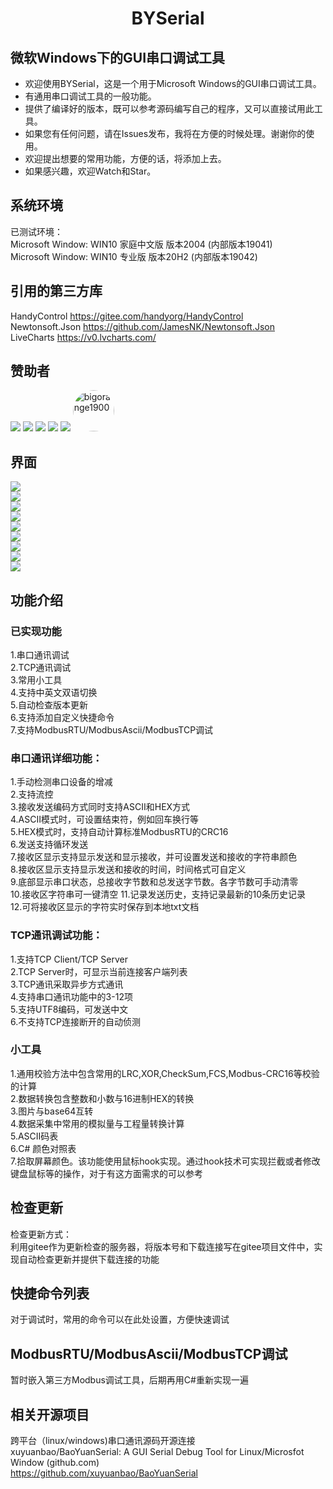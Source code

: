 <h1 align="center">
BYSerial 
</h1>

## 微软Windows下的GUI串口调试工具  

- 欢迎使用BYSerial，这是一个用于Microsoft Windows的GUI串口调试工具。
- 有通用串口调试工具的一般功能。  
- 提供了编译好的版本，既可以参考源码编写自己的程序，又可以直接试用此工具。
- 如果您有任何问题，请在Issues发布，我将在方便的时候处理。谢谢你的使用。
- 欢迎提出想要的常用功能，方便的话，将添加上去。  
- 如果感兴趣，欢迎Watch和Star。  
  
## 系统环境  

已测试环境：  
Microsoft Window: WIN10 家庭中文版  版本2004 (内部版本19041)  
Microsoft Window: WIN10 专业版  版本20H2 (内部版本19042)

## 引用的第三方库  

HandyControl  https://gitee.com/handyorg/HandyControl  
Newtonsoft.Json https://github.com/JamesNK/Newtonsoft.Json  
LiveCharts https://v0.lvcharts.com/  

## 赞助者
[![](Img/张海long.png)](https://gitee.com/zhang-hai-long325520)
[![](Img/myyangang.png)](https://gitee.com/myyangang)
![](Img/y.png)
![](Img/Lf.png)
![](Img/顧.png)
<a href="https://github.com/KafuuHiro/" target="_blank"><img style="border-radius:50%!important" width="66px" alt="bigorange1900" src="https://avatars.githubusercontent.com/u/72692121?v=4)"></a> 
  
界面
----
![](Img/main_ch2.png)    
![](Img/main_ch.png)    
![](Img/toolbox.png)    
![](Img/toolbox2.png)    
![](Img/ascii.png)    
![](Img/opt1.png)    
![](Img/opt2.png)    
![](Img/opt3.png)    
![](Img/opt4.png)    

## 功能介绍

### 已实现功能  
1.串口通讯调试  
2.TCP通讯调试  
3.常用小工具  
4.支持中英文双语切换  
5.自动检查版本更新  
6.支持添加自定义快捷命令  
7.支持ModbusRTU/ModbusAscii/ModbusTCP调试  
  
### 串口通讯详细功能：  
1.手动检测串口设备的增减  
2.支持流控  
3.接收发送编码方式同时支持ASCII和HEX方式  
4.ASCII模式时，可设置结束符，例如回车换行等  
5.HEX模式时，支持自动计算标准ModbusRTU的CRC16  
6.发送支持循环发送  
7.接收区显示支持显示发送和显示接收，并可设置发送和接收的字符串颜色  
8.接收区显示支持显示发送和接收的时间，时间格式可自定义  
9.底部显示串口状态，总接收字节数和总发送字节数。各字节数可手动清零  
10.接收区字符串可一键清空
11.记录发送历史，支持记录最新的10条历史记录  
12.可将接收区显示的字符实时保存到本地txt文档  

### TCP通讯调试功能：  
1.支持TCP Client/TCP Server  
2.TCP Server时，可显示当前连接客户端列表  
3.TCP通讯采取异步方式通讯  
4.支持串口通讯功能中的3-12项  
5.支持UTF8编码，可发送中文  
6.不支持TCP连接断开的自动侦测  

### 小工具  
1.通用校验方法中包含常用的LRC,XOR,CheckSum,FCS,Modbus-CRC16等校验的计算  
2.数据转换包含整数和小数与16进制HEX的转换  
3.图片与base64互转  
4.数据采集中常用的模拟量与工程量转换计算  
5.ASCII码表  
6.C# 颜色对照表  
7.拾取屏幕颜色。该功能使用鼠标hook实现。通过hook技术可实现拦截或者修改键盘鼠标等的操作，对于有这方面需求的可以参考  

## 检查更新
检查更新方式：  
利用gitee作为更新检查的服务器，将版本号和下载连接写在gitee项目文件中，实现自动检查更新并提供下载连接的功能  

## 快捷命令列表  
对于调试时，常用的命令可以在此处设置，方便快速调试  

## ModbusRTU/ModbusAscii/ModbusTCP调试  
暂时嵌入第三方Modbus调试工具，后期再用C#重新实现一遍  

## 相关开源项目  
跨平台（linux/windows)串口通讯源码开源连接  
xuyuanbao/BaoYuanSerial: A GUI Serial Debug Tool for Linux/Microsfot Window (github.com)  
https://github.com/xuyuanbao/BaoYuanSerial
